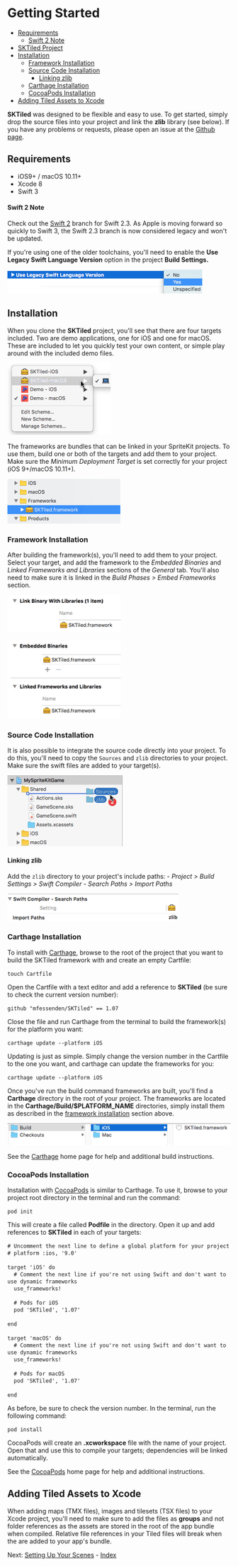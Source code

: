 # Getting Started

- [Requirements](#requirements)
    - [Swift 2 Note](#swift-2-note)
- [SKTiled Project](#sktiled-project)
- [Installation](#installation)
    - [Framework Installation](#framework-installation)
    - [Source Code Installation](#source-code-installation)
        - [Linking zlib](#linking-zlib)
    - [Carthage Installation](#carthage-installation)
    - [CocoaPods Installation](#cocoapods-installation)
- [Adding Tiled Assets to Xcode](#adding-tiled-assets-to-xcode)


**SKTiled** was designed to be flexible and easy to use. To get started, simply drop the source files into your project and link the **zlib** library (see below). If you have any problems or requests, please open an issue at the [Github page](https://github.com/mfessenden/SKTiled/issues).


## Requirements

- iOS9+ / macOS 10.11+
- Xcode 8
- Swift 3


#### **Swift 2 Note**

Check out the [Swift 2](https://github.com/mfessenden/SKTiled/tree/swift2) branch for Swift 2.3. As Apple is moving forward so quickly to Swift 3, the Swift 2.3 branch is now considered legacy and won't be updated. 

If you're using one of the older toolchains, you'll need to enable the **Use Legacy Swift Language Version** option in the project **Build Settings.**

![Legacy Swift Version](images/swift_legacy.png)


## Installation

When you clone the **SKTiled** project, you'll see that there are four targets included. Two are demo applications, one for iOS and one for macOS. These are included to let you quickly test your own content, or simple play around with the included demo files. 


![Project Targets](images/project_targets.png)

The frameworks are bundles that can be linked in your SpriteKit projects. To use them, build one or both of the targets and add them to your project. Make sure the *Minimum Deployment Target* is set correctly for your project (iOS 9+/macOS 10.11+).


![adding framework](images/framework.png)

### **Framework Installation**


After building the framework(s), you'll need to add them to your project. Select your target, and add the framework to the *Embedded Binaries* and *Linked Frameworks and Libraries* sections of the *General* tab. You'll also need to make sure it is linked in the *Build Phases > Embed Frameworks* section.

![framework linking](images/link_binary.png)

![framework embed](images/links.png)


### **Source Code Installation**

It is also possible to integrate the source code directly into your project. To do this, you'll need to copy the `Sources` and `zlib` directories to your project. Make sure the swift files are added to your target(s). 

![Xcode installation](images/installation.png)

#### Linking zlib

Add the `zlib` directory to your project's include paths:
    - *Project > Build Settings > Swift Compiler - Search Paths > Import Paths*

![zlib compression](images/zlib_linking.png)


### Carthage Installation

To install with [Carthage](https://github.com/Carthage/Carthage), browse to the root of the project that you want to build the SKTiled framework with and create an empty Cartfile:


    touch Cartfile


Open the Cartfile with a text editor and add a reference to **SKTiled** (be sure to check the current version number):
 
    github "mfessenden/SKTiled" == 1.07
    
    
Close the file and run Carthage from the terminal to build the framework(s) for the platform you want: 

    carthage update --platform iOS

Updating is just as simple. Simply change the version number in the Cartfile to the one you want, and carthage can update the frameworks for you:

    carthage update --platform iOS

Once you've run the build command frameworks are built, you'll find a **Carthage** directory in the root of your project. The frameworks are located in the **Carthage/Build/$PLATFORM_NAME** directories, simply install them as described in the [framework installation](#framework-installation) section above.


![Carthage Directories](images/carthage_directories.png)


See the [Carthage](https://github.com/Carthage/Carthage) home page for help and additional build instructions. 


### CocoaPods Installation

Installation with [CocoaPods](https://cocoapods.org) is similar to Carthage. To use it, browse to your project root directory in the terminal and run the command:

    pod init

This will create a file called **Podfile** in the directory. Open it up and add references to **SKTiled** in each of your targets:


    # Uncomment the next line to define a global platform for your project
    # platform :ios, '9.0'

    target 'iOS' do
      # Comment the next line if you're not using Swift and don't want to use dynamic frameworks
      use_frameworks!
      
      # Pods for iOS
      pod 'SKTiled', '1.07'

    end

    target 'macOS' do
      # Comment the next line if you're not using Swift and don't want to use dynamic frameworks
      use_frameworks!

      # Pods for macOS
      pod 'SKTiled', '1.07'
      
    end



As before, be sure to check the version number. In the terminal, run the following command:

    pod install
    

CocoaPods will create an **.xcworkspace** file with the name of your project. Open that and use this to compile your targets; dependencies will be linked automatically. 


See the [CocoaPods](https://cocoapods.org) home page for help and additional instructions.


## Adding Tiled Assets to Xcode

When adding maps (TMX files), images and tilesets (TSX files) to your Xcode project, you'll need to make sure to add the files as **groups** and not folder references as the assets are stored in the root of the app bundle when compiled. Relative file references in your Tiled files will break when the are added to your app's bundle.



Next: [Setting Up Your Scenes](scenes.html) - [Index](Tutorial.html)
